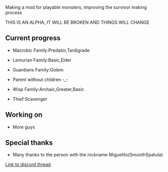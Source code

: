 Making a mod for playable monsters, improving the survivor making process

THIS IS AN ALPHA, IT WILL BE BROKEN AND THINGS WILL CHANGE

## Current progress

* Macrobic Family:Predator,Tardigrade

* Lemurian Family:Basic,Elder

* Guardians Family:Golem

* Parent without children -_-

* Wisp Family:Archaic,Greater,Basic

* Thief:Scavenger

## Working on

* More guys

## Special thanks

* Many thanks to the person with the nickname Miguelito(SmoothSpatula)

[Link to discord thread](https://discord.com/channels/1171745917272084550/1260987114376527962)
